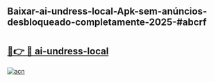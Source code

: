 ## Baixar-ai-undress-local-Apk-sem-anúncios-desbloqueado-completamente-2025-#abcrf

# <h2><a href="https://ainizakaria.my?title=ai-undress-local&ref=22M">🔗👉 🔴 ai-undress-local</a></h2>

[![acn](https://github.com/user-attachments/assets/0f9c940e-d8b0-45ae-aac7-cd30a18b3e1c)](https://ainizakaria.my?title=ai-undress-local&ref=22M)

